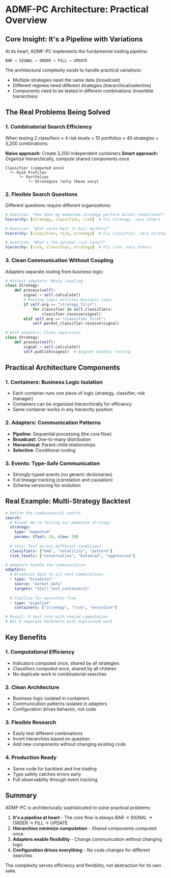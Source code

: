 # ADMF-PC Architecture: Practical Overview

## Core Insight: It's a Pipeline with Variations

At its heart, ADMF-PC implements the fundamental trading pipeline:

```
BAR → SIGNAL → ORDER → FILL → UPDATE
```

The architectural complexity exists to handle practical variations:
- Multiple strategies need the same data (broadcast)
- Different regimes need different strategies (hierarchical/selective)
- Components need to be tested in different combinations (invertible hierarchies)

## The Real Problems Being Solved

### 1. Combinatorial Search Efficiency

When testing 2 classifiers × 4 risk levels × 10 portfolios × 40 strategies = 3,200 combinations:

**Naive approach**: Create 3,200 independent containers
**Smart approach**: Organize hierarchically, compute shared components once

```
Classifier (computed once)
  └─ Risk Profiles
      └─ Portfolios  
          └─ Strategies (only these vary)
```

### 2. Flexible Search Questions

Different questions require different organizations:

```yaml
# Question: "How does my momentum strategy perform across conditions?"
hierarchy: [strategy, classifier, risk]  # Fix strategy, vary others

# Question: "What works best in bull markets?"
hierarchy: [classifier, risk, strategy]  # Fix classifier, vary strategies

# Question: "What's the optimal risk level?"
hierarchy: [risk, classifier, strategy]  # Fix risk, vary others
```

### 3. Clean Communication Without Coupling

Adapters separate routing from business logic:

```python
# Without adapters: Messy coupling
class Strategy:
    def process(self):
        signal = self.calculate()
        # Routing logic pollutes business logic
        if self.org == "strategy_first":
            for classifier in self.classifiers:
                classifier.receive(signal)
        elif self.org == "classifier_first":
            self.parent_classifier.receive(signal)

# With adapters: Clean separation
class Strategy:
    def process(self):
        signal = self.calculate()
        self.publish(signal)  # Adapter handles routing
```

## Practical Architecture Components

### 1. Containers: Business Logic Isolation
- Each container runs one piece of logic (strategy, classifier, risk manager)
- Containers can be organized hierarchically for efficiency
- Same container works in any hierarchy position

### 2. Adapters: Communication Patterns
- **Pipeline**: Sequential processing (the core flow)
- **Broadcast**: One-to-many distribution
- **Hierarchical**: Parent-child relationships
- **Selective**: Conditional routing

### 3. Events: Type-Safe Communication
- Strongly-typed events (no generic dictionaries)
- Full lineage tracking (correlation and causation)
- Schema versioning for evolution

## Real Example: Multi-Strategy Backtest

```yaml
# Define the combinatorial search
search:
  # Fixed: We're testing our momentum strategy
  strategy: 
    type: "momentum"
    params: {fast: 10, slow: 30}
  
  # Vary: Test across different conditions
  classifiers: ["hmm", "volatility", "pattern"]
  risk_levels: ["conservative", "balanced", "aggressive"]

# Adapters handle the communication
adapters:
  # Broadcast data to all test combinations
  - type: "broadcast"
    source: "market_data"
    targets: "${all_test_containers}"
  
  # Pipeline for execution flow
  - type: "pipeline"
    containers: ["strategy", "risk", "execution"]

# Result: 9 test runs with shared computation
# Not 9 separate backtests with duplicated work
```

## Key Benefits

### 1. Computational Efficiency
- Indicators computed once, shared by all strategies
- Classifiers computed once, shared by all children
- No duplicate work in combinatorial searches

### 2. Clean Architecture
- Business logic isolated in containers
- Communication patterns isolated in adapters
- Configuration drives behavior, not code

### 3. Flexible Research
- Easily test different combinations
- Invert hierarchies based on question
- Add new components without changing existing code

### 4. Production Ready
- Same code for backtest and live trading
- Type safety catches errors early
- Full observability through event tracking

## Summary

ADMF-PC is architecturally sophisticated to solve practical problems:

1. **It's a pipeline at heart** - The core flow is always BAR → SIGNAL → ORDER → FILL → UPDATE
2. **Hierarchies minimize computation** - Shared components computed once
3. **Adapters enable flexibility** - Change communication without changing logic
4. **Configuration drives everything** - No code changes for different searches

The complexity serves efficiency and flexibility, not abstraction for its own sake.
